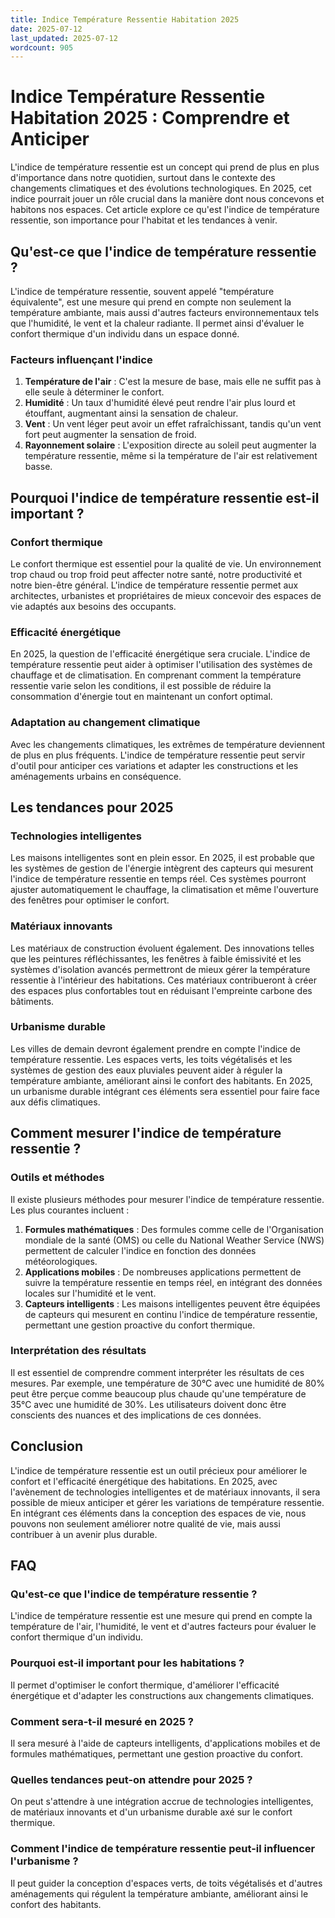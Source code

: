 ```yaml
---
title: Indice Température Ressentie Habitation 2025
date: 2025-07-12
last_updated: 2025-07-12
wordcount: 905
---
```


# Indice Température Ressentie Habitation 2025 : Comprendre et Anticiper

L'indice de température ressentie est un concept qui prend de plus en plus d'importance dans notre quotidien, surtout dans le contexte des changements climatiques et des évolutions technologiques. En 2025, cet indice pourrait jouer un rôle crucial dans la manière dont nous concevons et habitons nos espaces. Cet article explore ce qu'est l'indice de température ressentie, son importance pour l'habitat et les tendances à venir.

## Qu'est-ce que l'indice de température ressentie ?

L'indice de température ressentie, souvent appelé "température équivalente", est une mesure qui prend en compte non seulement la température ambiante, mais aussi d'autres facteurs environnementaux tels que l'humidité, le vent et la chaleur radiante. Il permet ainsi d'évaluer le confort thermique d'un individu dans un espace donné.

### Facteurs influençant l'indice

1. **Température de l'air** : C'est la mesure de base, mais elle ne suffit pas à elle seule à déterminer le confort.
2. **Humidité** : Un taux d'humidité élevé peut rendre l'air plus lourd et étouffant, augmentant ainsi la sensation de chaleur.
3. **Vent** : Un vent léger peut avoir un effet rafraîchissant, tandis qu'un vent fort peut augmenter la sensation de froid.
4. **Rayonnement solaire** : L'exposition directe au soleil peut augmenter la température ressentie, même si la température de l'air est relativement basse.

## Pourquoi l'indice de température ressentie est-il important ?

### Confort thermique

Le confort thermique est essentiel pour la qualité de vie. Un environnement trop chaud ou trop froid peut affecter notre santé, notre productivité et notre bien-être général. L'indice de température ressentie permet aux architectes, urbanistes et propriétaires de mieux concevoir des espaces de vie adaptés aux besoins des occupants.

### Efficacité énergétique

En 2025, la question de l'efficacité énergétique sera cruciale. L'indice de température ressentie peut aider à optimiser l'utilisation des systèmes de chauffage et de climatisation. En comprenant comment la température ressentie varie selon les conditions, il est possible de réduire la consommation d'énergie tout en maintenant un confort optimal.

### Adaptation au changement climatique

Avec les changements climatiques, les extrêmes de température deviennent de plus en plus fréquents. L'indice de température ressentie peut servir d'outil pour anticiper ces variations et adapter les constructions et les aménagements urbains en conséquence.

## Les tendances pour 2025

### Technologies intelligentes

Les maisons intelligentes sont en plein essor. En 2025, il est probable que les systèmes de gestion de l'énergie intègrent des capteurs qui mesurent l'indice de température ressentie en temps réel. Ces systèmes pourront ajuster automatiquement le chauffage, la climatisation et même l'ouverture des fenêtres pour optimiser le confort.

### Matériaux innovants

Les matériaux de construction évoluent également. Des innovations telles que les peintures réfléchissantes, les fenêtres à faible émissivité et les systèmes d'isolation avancés permettront de mieux gérer la température ressentie à l'intérieur des habitations. Ces matériaux contribueront à créer des espaces plus confortables tout en réduisant l'empreinte carbone des bâtiments.

### Urbanisme durable

Les villes de demain devront également prendre en compte l'indice de température ressentie. Les espaces verts, les toits végétalisés et les systèmes de gestion des eaux pluviales peuvent aider à réguler la température ambiante, améliorant ainsi le confort des habitants. En 2025, un urbanisme durable intégrant ces éléments sera essentiel pour faire face aux défis climatiques.

## Comment mesurer l'indice de température ressentie ?

### Outils et méthodes

Il existe plusieurs méthodes pour mesurer l'indice de température ressentie. Les plus courantes incluent :

1. **Formules mathématiques** : Des formules comme celle de l'Organisation mondiale de la santé (OMS) ou celle du National Weather Service (NWS) permettent de calculer l'indice en fonction des données météorologiques.
2. **Applications mobiles** : De nombreuses applications permettent de suivre la température ressentie en temps réel, en intégrant des données locales sur l'humidité et le vent.
3. **Capteurs intelligents** : Les maisons intelligentes peuvent être équipées de capteurs qui mesurent en continu l'indice de température ressentie, permettant une gestion proactive du confort thermique.

### Interprétation des résultats

Il est essentiel de comprendre comment interpréter les résultats de ces mesures. Par exemple, une température de 30°C avec une humidité de 80% peut être perçue comme beaucoup plus chaude qu'une température de 35°C avec une humidité de 30%. Les utilisateurs doivent donc être conscients des nuances et des implications de ces données.

## Conclusion

L'indice de température ressentie est un outil précieux pour améliorer le confort et l'efficacité énergétique des habitations. En 2025, avec l'avènement de technologies intelligentes et de matériaux innovants, il sera possible de mieux anticiper et gérer les variations de température ressentie. En intégrant ces éléments dans la conception des espaces de vie, nous pouvons non seulement améliorer notre qualité de vie, mais aussi contribuer à un avenir plus durable.

## FAQ

### Qu'est-ce que l'indice de température ressentie ?

L'indice de température ressentie est une mesure qui prend en compte la température de l'air, l'humidité, le vent et d'autres facteurs pour évaluer le confort thermique d'un individu.

### Pourquoi est-il important pour les habitations ?

Il permet d'optimiser le confort thermique, d'améliorer l'efficacité énergétique et d'adapter les constructions aux changements climatiques.

### Comment sera-t-il mesuré en 2025 ?

Il sera mesuré à l'aide de capteurs intelligents, d'applications mobiles et de formules mathématiques, permettant une gestion proactive du confort.

### Quelles tendances peut-on attendre pour 2025 ?

On peut s'attendre à une intégration accrue de technologies intelligentes, de matériaux innovants et d'un urbanisme durable axé sur le confort thermique.

### Comment l'indice de température ressentie peut-il influencer l'urbanisme ?

Il peut guider la conception d'espaces verts, de toits végétalisés et d'autres aménagements qui régulent la température ambiante, améliorant ainsi le confort des habitants.